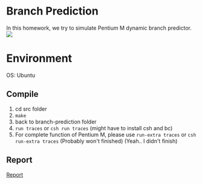 # Branch Prediction
In this homework, we try to simulate Pentium M dynamic branch predictor.  
![](https://www.computerhope.com/jargon/p/pentium-m.jpg)
# Environment
OS: Ubuntu

## Compile
1. cd src folder
2. ```make```
3. back to branch-prediction folder
4. ```run traces``` or ```csh run traces``` (might have to install csh and bc)
5. For complete function of Pentium M, please use ```run-extra traces``` or ```csh run-extra traces``` (Probably won't finished) (Yeah.. I didn't finish)


## Report
[Report](Report.pdf)
